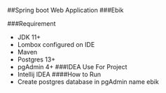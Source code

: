 ##Spring boot Web Application
###Ebik

###Requirement
* JDK 11+
* Lombox configured on IDE
* Maven
* Postgres 13+
* pgAdmin 4+
###IDEA Use For Project
* Intellij IDEA
####How to Run 
* Create postgres database in pgAdmin name ebik 